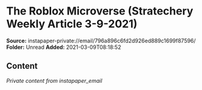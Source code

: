 # The Roblox Microverse (Stratechery Weekly Article 3-9-2021)

**Source:** instapaper-private://email/796a896c6fd2d926ed889c1699f87596/
**Folder:** Unread
**Added:** 2021-03-09T08:18:52




## Content
*Private content from instapaper_email*
